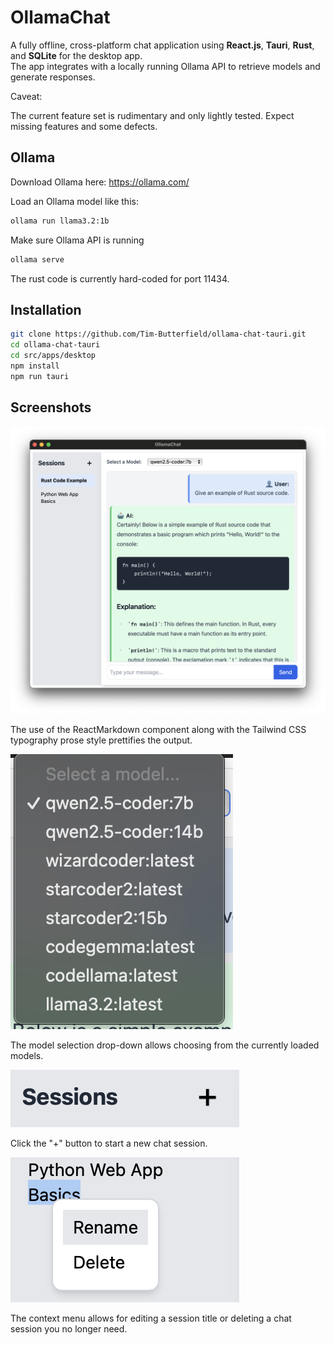 
# OllamaChat

A fully offline, cross-platform chat application using **React.js**, **Tauri**, **Rust**, and **SQLite** for the desktop app.  
The app integrates with a locally running Ollama API to retrieve models and generate responses.

Caveat:

The current feature set is rudimentary and only lightly tested.  Expect missing features and some defects.

## Ollama

Download Ollama here: https://ollama.com/

Load an Ollama model like this:

```bash
ollama run llama3.2:1b
```

Make sure Ollama API is running

```bash
ollama serve
```

The rust code is currently hard-coded for port 11434.

## Installation

```bash
git clone https://github.com/Tim-Butterfield/ollama-chat-tauri.git
cd ollama-chat-tauri
cd src/apps/desktop
npm install
npm run tauri
```

## Screenshots

![GUI example](assets/gui_example.png)

The use of the ReactMarkdown component along with the Tailwind CSS typography prose style prettifies the output.

![Model selection](assets/models_selection.png)

The model selection drop-down allows choosing from the currently loaded models.

![New session](assets/new_session.png)

Click the "+" button to start a new chat session.

![Context menu](assets/context_menu.png)

The context menu allows for editing a session title or deleting a chat session you no longer need.
